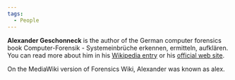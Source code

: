 ```yaml
---
tags:
  - People
---
```

**Alexander Geschonneck** is the author of the German computer forensics book
Computer-Forensik - Systemeinbrüche erkennen, ermitteln, aufklären. You can
read more about him in his [Wikipedia entry](http://de.wikipedia.org/wiki/Alexander_Geschonneck)
or his [official web site](http://geschonneck.com/alex).

On the MediaWiki version of Forensics Wiki, Alexander was known as alex.
